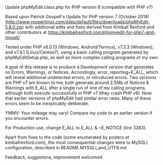 Update phpMyEdit.class.php for PHP version 8 (compatible with PHP v7)

Based upon Patrick Goupell's Update for PHP version 7 (October 2018)
  (http://www.yooperlinux.com/sites/default/files/downloads/phpMyEdit-5.8.0.zip)
  with additional edits and fixes derived from Kimball Rexford and other
  contributors at https://kimballrexford.com/phpmyedit-for-php7-and-mysqli/

Tested under PHP v8.0.13 (Windows, Android/Termux), v7.3.3 (Windows), and v7.4.1 (Linux/Centos7),
using a basic calling program generated by phpMyEditSetup.php, as well as more complex calling programs of my own.

A goal of this release is to produce a Development version that generates no Errors, Warnings, or Notices. Accordingly, error_reporting=E_ALL, which will reveal additional undetected errors, or introduced errors.
Two versions are PHP v7 are known to me; both generate around 2.5Mb of Notices & Warnings with E_ALL after a single run of one of my calling programs, although both execute successfully in PHP v7 (they crash PHP v8). Note that earlier versions of phpMyEdit had similar error rates. Many of these errors seem to be inexplicably deliberate.

YMMV: Your mileage may vary! Compare my code to an earlier version if you encounter errors.

For Production use, change E_ALL to E_ALL & ~E_NOTICE (line 3283).

Apart from fixes to the code (some enumerated by posters at kimballrexford.com), the most consequential changes were to MySQLI configuration, described in README.MYSQLI_and_UTF8.md

Feedback, suggestons, improvement welcomed.
